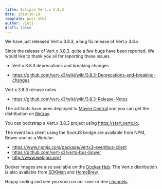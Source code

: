 ```yaml
---
title: Eclipse Vert.x 3.8.3
date: 2019-10-18
template: post.html
author: vietj
draft: false
---
```


We have just released Vert.x 3.8.3, a bug fix release of Vert.x 3.8.x.

Since the release of Vert.x 3.8.3, quite a few bugs have been reported. We would like to thank you all for reporting these issues.

* Vert.x 3.8.3 deprecations and breaking changes

* https://github.com/vert-x3/wiki/wiki/3.8.3-Deprecations-and-breaking-changes

Vert.x 3.8.3 release notes

* https://github.com/vert-x3/wiki/wiki/3.8.3-Release-Notes

The artifacts have been deployed to [Maven Central](http://search.maven.org/#search%7Cga%7C1%7Cg%3A%22io.vertx%22%20AND%20v%3A%223.8.3%22) and you can get the distribution on [Bintray](https://bintray.com/vertx/downloads/distribution/3.8.3/view).

You can bootstrap a Vert.x 3.8.3 project using https://start.vertx.io.

The event bus client using the SockJS bridge are available from NPM, Bower and as a WebJar:

* https://www.npmjs.com/package/vertx3-eventbus-client
* https://github.com/vert-x3/vertx-bus-bower
* http://www.webjars.org/

Docker images are also available on the [Docker Hub](https://hub.docker.com/u/vertx/). The Vert.x distribution is also available from [SDKMan](http://sdkman.io/index.html) and [HomeBrew](http://brew.sh/).

Happy coding and see you soon on our user or dev [channels](https://vertx.io/community).
